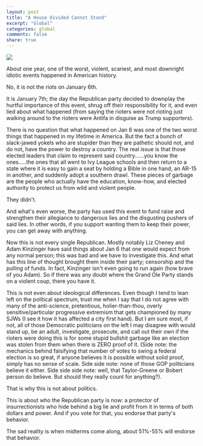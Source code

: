 ```yaml
---
layout: post
title: "A House Divided Cannot Stand"
excerpt: "Global"
categories: global
comments: false
share: true
---
```




![](https://www.tampabay.com/resizer//jO3gYR_upjw6oKUMietKwJMslpk=/1140x641/smart/cloudfront-us-east-1.images.arcpublishing.com/tbt/HNGLHPHLFJBINAMVHLNEV3DCGA.jpg)


About one year, one of the worst, violent, scariest, and most downright idiotic events happened in American history.

No, it is not the riots on January 6th.


It is January 7th; the day the Republican party decided to downplay the hurtful importance of this event, shrug off their responsibility for it, and even lied about what happened (from saying the rioters were not rioting just walking around to the rioters were Antifa in disguise as Trump supporters).


There is no question that what happened on Jan 6 was one of the two worst things that happened in my lifetime in America. But the fact a bunch of slack-jawed yokels who are stupider than they are pathetic should not, and do not, have the power to destroy a country. The real issue is that those elected leaders that claim to represent said country......you know the ones.....the ones that all went to Ivy League schools and then return to a state where it is easy to gain a seat by holding a Bible in one hand, an AR-15 in another, and suddenly adopt a southern drawl. These pieces of garbage are the people who actually have the education, know-how, and elected authority to protect us from wild and violent people.

They didn't.

And what's even worse, the party has used this event to fund raise and strengthen their allegiance to dangerous lies and the disgusting pushers of said lies. In other words, if you support wanting them to keep their power, you can get away with anything.

Now this is not every single Republican. Mostly notably Liz Cheney and Adam Kinzinger have said things about Jan 6 that one would expect from any normal person; this was bad and we have to investigate this. And what has this line of thought brought them inside their party; censorship and the pulling of funds. In fact, Kinzinger isn't even going to run again (how brave of you Adam). So if there was any doubt where the Grand Ole Party stands on a violent coup, there you have it.


This is not even about ideological differences. Even though I tend to lean left on the political spectrum, trust me when I say that I do not agree with many of the anti-science, pretentious, holier-than-thou, overly sensitive/particular progressive extremism that gets championed by many SJWs (I see it how it has affected a city first hand). But I am sure most, if not, all of those Democratic politicians on the left I may disagree with would stand up, be an adult, investigate, prosecute, and call out their own if the rioters were doing this is for some stupid bullshit garbage like an election was stolen from them when there is ZERO proof of it. (Side note: the mechanics behind falsifying that number of votes to swing a federal election is so great, if anyone believes it is possible without solid proof, simply has no sense of scale. Side side note: none of those GOP politicians believe it either. Side side side note: well, that Taylor-Greene or Bobert person do believe. But should they really count for anything?).


That is why this is not about politics. 

This is about who the Republican party is now: a protector of insurrectionists who hide behind a big lie and profit from it in terms of both dollars and power. And if you vote for that, you endorse that party's behavior. 

The sad reality is when midterms come along, about 51%-55% will endorse that behavior.  




